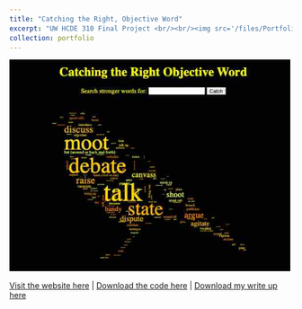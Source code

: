 ```yaml
---
title: "Catching the Right, Objective Word"
excerpt: "UW HCDE 310 Final Project <br/><br/><img src='/files/Portfolio/CROW.jpg' width='500'>"
collection: portfolio
---
```


<img src='/files/Portfolio/CROW.jpg' width='500'>

<a href = "http://chengguo2000.pythonanywhere.com/">Visit the website here</a>
|
<a href = "https://github.com/ChengGuo2000/UW-HCDE310-Final-Project">Download the code here</a>
|
<a href = "http://chengguo2000.github.io/files/Portfolio/CROW-Write-Up.pdf">Download my write up here</a>

